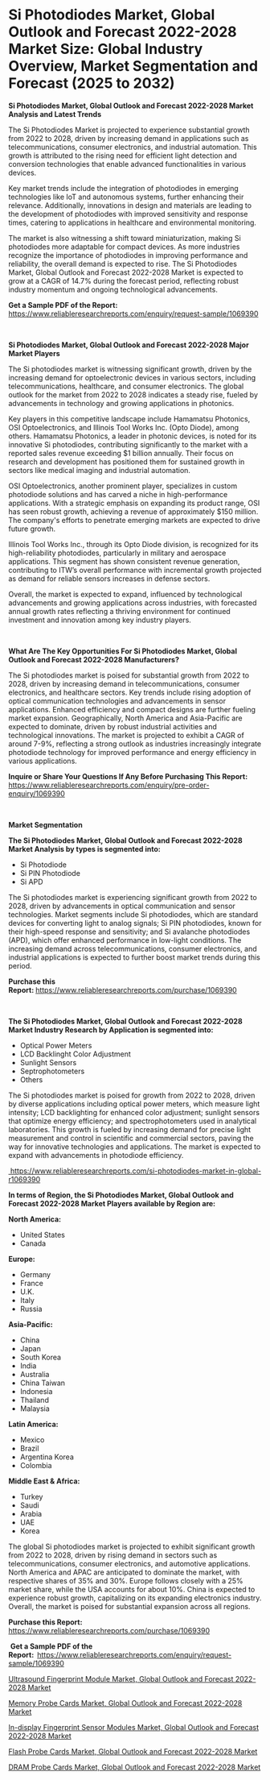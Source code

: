 <p><h1>Si Photodiodes Market, Global Outlook and Forecast 2022-2028 Market Size: Global Industry Overview, Market Segmentation and Forecast (2025 to 2032)</h1></p><p><strong>Si Photodiodes Market, Global Outlook and Forecast 2022-2028 Market Analysis and Latest Trends</strong></p>
<p><p>The Si Photodiodes Market is projected to experience substantial growth from 2022 to 2028, driven by increasing demand in applications such as telecommunications, consumer electronics, and industrial automation. This growth is attributed to the rising need for efficient light detection and conversion technologies that enable advanced functionalities in various devices.</p><p>Key market trends include the integration of photodiodes in emerging technologies like IoT and autonomous systems, further enhancing their relevance. Additionally, innovations in design and materials are leading to the development of photodiodes with improved sensitivity and response times, catering to applications in healthcare and environmental monitoring. </p><p>The market is also witnessing a shift toward miniaturization, making Si photodiodes more adaptable for compact devices. As more industries recognize the importance of photodiodes in improving performance and reliability, the overall demand is expected to rise. The Si Photodiodes Market, Global Outlook and Forecast 2022-2028 Market is expected to grow at a CAGR of 14.7% during the forecast period, reflecting robust industry momentum and ongoing technological advancements.</p></p>
<p><strong>Get a Sample PDF of the Report:&nbsp;</strong> <a href="https://www.reliableresearchreports.com/enquiry/request-sample/1069390?utm_campaign=16&utm_medium=2&utm_source=Github&utm_content=ia&utm_term=21032025&utm_id=si-photodiodes-market-global-outlook-and-forecast-2022-2028">https://www.reliableresearchreports.com/enquiry/request-sample/1069390</a></p>
<p>&nbsp;</p>
<p><strong>Si Photodiodes Market, Global Outlook and Forecast 2022-2028 Major Market Players</strong></p>
<p><p>The Si photodiodes market is witnessing significant growth, driven by the increasing demand for optoelectronic devices in various sectors, including telecommunications, healthcare, and consumer electronics. The global outlook for the market from 2022 to 2028 indicates a steady rise, fueled by advancements in technology and growing applications in photonics.</p><p>Key players in this competitive landscape include Hamamatsu Photonics, OSI Optoelectronics, and Illinois Tool Works Inc. (Opto Diode), among others. Hamamatsu Photonics, a leader in photonic devices, is noted for its innovative Si photodiodes, contributing significantly to the market with a reported sales revenue exceeding $1 billion annually. Their focus on research and development has positioned them for sustained growth in sectors like medical imaging and industrial automation.</p><p>OSI Optoelectronics, another prominent player, specializes in custom photodiode solutions and has carved a niche in high-performance applications. With a strategic emphasis on expanding its product range, OSI has seen robust growth, achieving a revenue of approximately $150 million. The company's efforts to penetrate emerging markets are expected to drive future growth.</p><p>Illinois Tool Works Inc., through its Opto Diode division, is recognized for its high-reliability photodiodes, particularly in military and aerospace applications. This segment has shown consistent revenue generation, contributing to ITW’s overall performance with incremental growth projected as demand for reliable sensors increases in defense sectors.</p><p>Overall, the market is expected to expand, influenced by technological advancements and growing applications across industries, with forecasted annual growth rates reflecting a thriving environment for continued investment and innovation among key industry players.</p></p>
<p>&nbsp;</p>
<p><strong>What Are The Key Opportunities For Si Photodiodes Market, Global Outlook and Forecast 2022-2028 Manufacturers?</strong></p>
<p><p>The Si photodiodes market is poised for substantial growth from 2022 to 2028, driven by increasing demand in telecommunications, consumer electronics, and healthcare sectors. Key trends include rising adoption of optical communication technologies and advancements in sensor applications. Enhanced efficiency and compact designs are further fueling market expansion. Geographically, North America and Asia-Pacific are expected to dominate, driven by robust industrial activities and technological innovations. The market is projected to exhibit a CAGR of around 7-9%, reflecting a strong outlook as industries increasingly integrate photodiode technology for improved performance and energy efficiency in various applications.</p></p>
<p><strong>Inquire or Share Your Questions If Any Before Purchasing This Report:</strong> <a href="https://www.reliableresearchreports.com/enquiry/pre-order-enquiry/1069390?utm_campaign=16&utm_medium=2&utm_source=Github&utm_content=ia&utm_term=21032025&utm_id=si-photodiodes-market-global-outlook-and-forecast-2022-2028">https://www.reliableresearchreports.com/enquiry/pre-order-enquiry/1069390</a></p>
<p>&nbsp;</p>
<p><strong>Market Segmentation</strong></p>
<p><strong>The Si Photodiodes Market, Global Outlook and Forecast 2022-2028 Market Analysis by types is segmented into:</strong></p>
<p><ul><li>Si Photodiode</li><li>Si PIN Photodiode</li><li>Si APD</li></ul></p>
<p><p>The Si photodiodes market is experiencing significant growth from 2022 to 2028, driven by advancements in optical communication and sensor technologies. Market segments include Si photodiodes, which are standard devices for converting light to analog signals; Si PIN photodiodes, known for their high-speed response and sensitivity; and Si avalanche photodiodes (APD), which offer enhanced performance in low-light conditions. The increasing demand across telecommunications, consumer electronics, and industrial applications is expected to further boost market trends during this period.</p></p>
<p><strong>Purchase this Report:&nbsp;</strong><a href="https://www.reliableresearchreports.com/purchase/1069390?utm_campaign=16&utm_medium=2&utm_source=Github&utm_content=ia&utm_term=21032025&utm_id=si-photodiodes-market-global-outlook-and-forecast-2022-2028">https://www.reliableresearchreports.com/purchase/1069390</a></p>
<p>&nbsp;</p>
<p><strong>The Si Photodiodes Market, Global Outlook and Forecast 2022-2028 Market Industry Research by Application is segmented into:</strong></p>
<p><ul><li>Optical Power Meters</li><li>LCD Backlinght Color Adjustment</li><li>Sunlight Sensors</li><li>Septrophotometers</li><li>Others</li></ul></p>
<p><p>The Si photodiodes market is poised for growth from 2022 to 2028, driven by diverse applications including optical power meters, which measure light intensity; LCD backlighting for enhanced color adjustment; sunlight sensors that optimize energy efficiency; and spectrophotometers used in analytical laboratories. This growth is fueled by increasing demand for precise light measurement and control in scientific and commercial sectors, paving the way for innovative technologies and applications. The market is expected to expand with advancements in photodiode efficiency.</p></p>
<p><a href="https://www.reliableresearchreports.com/si-photodiodes-market-in-global-r1069390?utm_campaign=16&utm_medium=2&utm_source=Github&utm_content=ia&utm_term=21032025&utm_id=si-photodiodes-market-global-outlook-and-forecast-2022-2028">&nbsp;https://www.reliableresearchreports.com/si-photodiodes-market-in-global-r1069390</a></p>
<p><strong>In terms of Region, the Si Photodiodes Market, Global Outlook and Forecast 2022-2028 Market Players available by Region are:</strong></p>
<p>
    <p> <strong> North America: </strong>
        <ul>
            <li>United States</li>
            <li>Canada</li>
        </ul>
        </p> 
    <p> <strong> Europe: </strong>
        <ul>
            <li>Germany</li>
            <li>France</li>
            <li>U.K.</li>
            <li>Italy</li>
            <li>Russia</li>
        </ul>
        </p> 
    <p> <strong> Asia-Pacific: </strong>
        <ul>
            <li>China</li>
            <li>Japan</li>
            <li>South Korea</li>
            <li>India</li>
            <li>Australia</li>
            <li>China Taiwan</li>
            <li>Indonesia</li>
            <li>Thailand</li>
            <li>Malaysia</li>
        </ul>
        </p> 
    <p> <strong> Latin America: </strong>
        <ul>
            <li>Mexico</li>
            <li>Brazil</li>
            <li>Argentina Korea</li>
            <li>Colombia</li>
        </ul>
        </p> 
    <p> <strong> Middle East & Africa: </strong>
        <ul>
            <li>Turkey</li>
            <li>Saudi</li>
            <li>Arabia</li>
            <li>UAE</li>
            <li>Korea</li>
        </ul>
    </p>
    </p>
<p><p>The global Si photodiodes market is projected to exhibit significant growth from 2022 to 2028, driven by rising demand in sectors such as telecommunications, consumer electronics, and automotive applications. North America and APAC are anticipated to dominate the market, with respective shares of 35% and 30%. Europe follows closely with a 25% market share, while the USA accounts for about 10%. China is expected to experience robust growth, capitalizing on its expanding electronics industry. Overall, the market is poised for substantial expansion across all regions.</p></p>
<p><strong>Purchase this Report: </strong><a href="https://www.reliableresearchreports.com/purchase/1069390?utm_campaign=16&utm_medium=2&utm_source=Github&utm_content=ia&utm_term=21032025&utm_id=si-photodiodes-market-global-outlook-and-forecast-2022-2028">https://www.reliableresearchreports.com/purchase/1069390</a></p>
<p>&nbsp;<strong>Get a Sample PDF of the Report:&nbsp;&nbsp;</strong><a href="https://www.reliableresearchreports.com/enquiry/request-sample/1069390?utm_campaign=16&utm_medium=2&utm_source=Github&utm_content=ia&utm_term=21032025&utm_id=si-photodiodes-market-global-outlook-and-forecast-2022-2028">https://www.reliableresearchreports.com/enquiry/request-sample/1069390</a></p>
<p><strong></strong></p>
<p><p><a href="https://github.com/zhininzacher/Market-Research-Report-List-1/blob/main/ultrasound-fingerprint-module-market-global-outlook-and-forecast-2022-2028-market.md?utm_campaign=16&utm_medium=2&utm_source=Github&utm_content=ia&utm_term=21032025&utm_id=si-photodiodes-market-global-outlook-and-forecast-2022-2028">Ultrasound Fingerprint Module Market, Global Outlook and Forecast 2022-2028 Market</a></p><p><a href="https://github.com/altafvaraswj/Market-Research-Report-List-1/blob/main/memory-probe-cards-market-global-outlook-and-forecast-2022-2028-market.md?utm_campaign=16&utm_medium=2&utm_source=Github&utm_content=ia&utm_term=21032025&utm_id=si-photodiodes-market-global-outlook-and-forecast-2022-2028">Memory Probe Cards Market, Global Outlook and Forecast 2022-2028 Market</a></p><p><a href="https://github.com/sgroitrieu7f/Market-Research-Report-List-1/blob/main/in-display-fingerprint-sensor-modules-market-global-outlook-and-forecast-2022-2028-market.md?utm_campaign=16&utm_medium=2&utm_source=Github&utm_content=ia&utm_term=21032025&utm_id=si-photodiodes-market-global-outlook-and-forecast-2022-2028">In-display Fingerprint Sensor Modules Market, Global Outlook and Forecast 2022-2028 Market</a></p><p><a href="https://github.com/paullsiskec4/Market-Research-Report-List-1/blob/main/flash-probe-cards-market-global-outlook-and-forecast-2022-2028-market.md?utm_campaign=16&utm_medium=2&utm_source=Github&utm_content=ia&utm_term=21032025&utm_id=si-photodiodes-market-global-outlook-and-forecast-2022-2028">Flash Probe Cards Market, Global Outlook and Forecast 2022-2028 Market</a></p><p><a href="https://github.com/roehrtizonov/Market-Research-Report-List-1/blob/main/dram-probe-cards-market-global-outlook-and-forecast-2022-2028-market.md?utm_campaign=16&utm_medium=2&utm_source=Github&utm_content=ia&utm_term=21032025&utm_id=si-photodiodes-market-global-outlook-and-forecast-2022-2028">DRAM Probe Cards Market, Global Outlook and Forecast 2022-2028 Market</a></p></p>